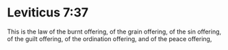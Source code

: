 # Leviticus 7:37

This is the law of the burnt offering, of the grain offering, of the sin offering, of the guilt offering, of the ordination offering, and of the peace offering,
